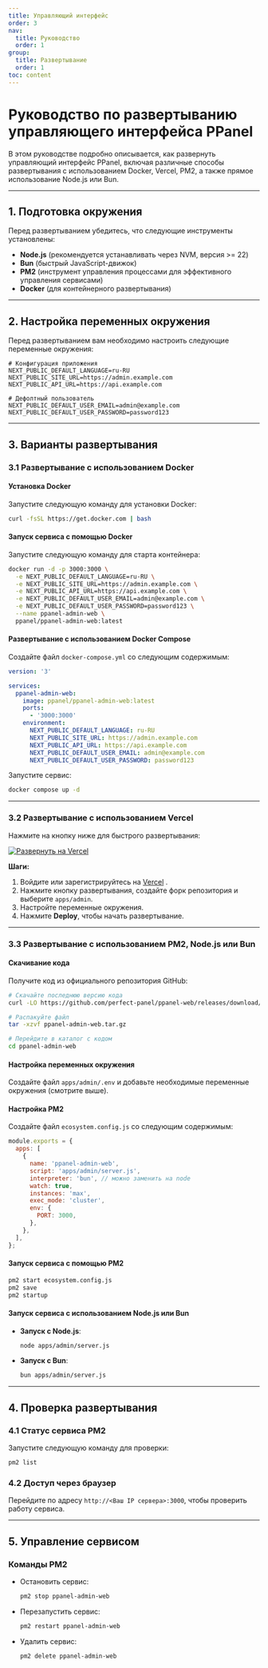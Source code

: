 ```yaml
---
title: Управляющий интерфейс
order: 3
nav:
  title: Руководство
  order: 1
group:
  title: Развертывание
  order: 1
toc: content
---
```


# **Руководство по развертыванию управляющего интерфейса PPanel**

В этом руководстве подробно описывается, как развернуть управляющий интерфейс PPanel, включая различные способы развертывания с использованием Docker, Vercel, PM2, а также прямое использование Node.js или Bun.

---

## **1. Подготовка окружения**

Перед развертыванием убедитесь, что следующие инструменты установлены:

- **Node.js** (рекомендуется устанавливать через NVM, версия >= 22)
- **Bun** (быстрый JavaScript-движок)
- **PM2** (инструмент управления процессами для эффективного управления сервисами)
- **Docker** (для контейнерного развертывания)

---

## **2. Настройка переменных окружения**

Перед развертыванием вам необходимо настроить следующие переменные окружения:

```env
# Конфигурация приложения
NEXT_PUBLIC_DEFAULT_LANGUAGE=ru-RU
NEXT_PUBLIC_SITE_URL=https://admin.example.com
NEXT_PUBLIC_API_URL=https://api.example.com

# Дефолтный пользователь
NEXT_PUBLIC_DEFAULT_USER_EMAIL=admin@example.com
NEXT_PUBLIC_DEFAULT_USER_PASSWORD=password123
```

---

## **3. Варианты развертывания**

### **3.1 Развертывание с использованием Docker**

#### Установка Docker

Запустите следующую команду для установки Docker:

```bash
curl -fsSL https://get.docker.com | bash
```

#### Запуск сервиса с помощью Docker

Запустите следующую команду для старта контейнера:

```bash
docker run -d -p 3000:3000 \
  -e NEXT_PUBLIC_DEFAULT_LANGUAGE=ru-RU \
  -e NEXT_PUBLIC_SITE_URL=https://admin.example.com \
  -e NEXT_PUBLIC_API_URL=https://api.example.com \
  -e NEXT_PUBLIC_DEFAULT_USER_EMAIL=admin@example.com \
  -e NEXT_PUBLIC_DEFAULT_USER_PASSWORD=password123 \
  --name ppanel-admin-web \
  ppanel/ppanel-admin-web:latest
```

#### Развертывание с использованием Docker Compose

Создайте файл `docker-compose.yml` со следующим содержимым:

```yaml
version: '3'

services:
  ppanel-admin-web:
    image: ppanel/ppanel-admin-web:latest
    ports:
      - '3000:3000'
    environment:
      NEXT_PUBLIC_DEFAULT_LANGUAGE: ru-RU
      NEXT_PUBLIC_SITE_URL: https://admin.example.com
      NEXT_PUBLIC_API_URL: https://api.example.com
      NEXT_PUBLIC_DEFAULT_USER_EMAIL: admin@example.com
      NEXT_PUBLIC_DEFAULT_USER_PASSWORD: password123
```

Запустите сервис:

```bash
docker compose up -d
```

---

### **3.2 Развертывание с использованием Vercel**

Нажмите на кнопку ниже для быстрого развертывания:

[![Развернуть на Vercel](https://vercel.com/button)](https://vercel.com/new/clone?demo-description=PPanel%20это%20чистый%2C%20профессиональный%2C%20и%20совершенный%20инструмент%20прокси-панели%2C%20предназначенный%20для%20вашего%20идеального%20выбора%20для%20обучения%20и%20практического%20использования&demo-image=https%3A%2F%2Furlscan.io%2Fliveshot%2F%3Fwidth%3D1920%26height%3D1080%26url%3Dhttps%3A%2F%2Fadmin.ppanel.dev&demo-title=Управляющий%20интерфейс%20PPanel&demo-url=https%3A%2F%2Fadmin.ppanel.dev%2F&from=.&project-name=ppanel-admin-web&repository-name=ppanel-web&repository-url=https%3A%2F%2Fgithub.com%2Fperfect-panel%2Fppanel-web&root-directory=apps%2Fadmin&skippable-integrations=1)

**Шаги:**

1. Войдите или зарегистрируйтесь на [Vercel](https://vercel.com/) .
2. Нажмите кнопку развертывания, создайте форк репозитория и выберите `apps/admin`.
3. Настройте переменные окружения.
4. Нажмите **Deploy**, чтобы начать развертывание.

---

### **3.3 Развертывание с использованием PM2, Node.js или Bun**

#### Скачивание кода

Получите код из официального репозитория GitHub:

```bash
# Скачайте последнюю версию кода
curl -LO https://github.com/perfect-panel/ppanel-web/releases/download/v1.0.0/ppanel-admin-web.tar.gz

# Распакуйте файл
tar -xzvf ppanel-admin-web.tar.gz

# Перейдите в каталог с кодом
cd ppanel-admin-web
```

#### Настройка переменных окружения

Создайте файл `apps/admin/.env` и добавьте необходимые переменные окружения (смотрите выше).

#### Настройка PM2

Создайте файл `ecosystem.config.js` со следующим содержимым:

```javascript
module.exports = {
  apps: [
    {
      name: 'ppanel-admin-web',
      script: 'apps/admin/server.js',
      interpreter: 'bun', // можно заменить на node
      watch: true,
      instances: 'max',
      exec_mode: 'cluster',
      env: {
        PORT: 3000,
      },
    },
  ],
};
```

#### Запуск сервиса с помощью PM2

```bash
pm2 start ecosystem.config.js
pm2 save
pm2 startup
```

#### Запуск сервиса с использованием Node.js или Bun

- **Запуск с Node.js**:
  ```bash
  node apps/admin/server.js
  ```
- **Запуск с Bun**:
  ```bash
  bun apps/admin/server.js
  ```

---

## **4. Проверка развертывания**

### **4.1 Статус сервиса PM2**

Запустите следующую команду для проверки:

```bash
pm2 list
```

### **4.2 Доступ через браузер**

Перейдите по адресу `http://<Ваш IP сервера>:3000`, чтобы проверить работу сервиса.

---

## **5. Управление сервисом**

### **Команды PM2**

- Остановить сервис:
  ```bash
  pm2 stop ppanel-admin-web
  ```
- Перезапустить сервис:
  ```bash
  pm2 restart ppanel-admin-web
  ```
- Удалить сервис:
  ```bash
  pm2 delete ppanel-admin-web
  ```
